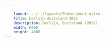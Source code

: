 ```yaml
---

    layout: ../../layouts/PhotoLayout.astro
    title: berlijn-duitsland-2022
    description: Berlijn, Duitsland (2022)
    width: 6000
    height: 4000
---
```

